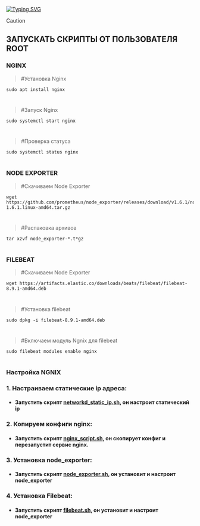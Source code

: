  <!---Пример кода-->
[![Typing SVG](https://readme-typing-svg.herokuapp.com?color=%2336BCF7&lines=Computer+science+student)](https://git.io/typing-svg)

> [!CAUTION] 
> ## ЗАПУСКАТЬ СКРИПТЫ ОТ ПОЛЬЗОВАТЕЛЯ ROOT

### NGINX
   > #Установка Nginx

    sudo apt install nginx
 #
   > #Запуск Nginx

    sudo systemctl start nginx
 # 
   > #Проверка статуса
    
    sudo systemctl status nginx
 #

 ### NODE EXPORTER

   > #Скачиваем Node Exporter
    
    wget https://github.com/prometheus/node_exporter/releases/download/v1.6.1/node_exporter-1.6.1.linux-amd64.tar.gz
#
   > #Распаковка архивов
   
    tar xzvf node_exporter-*.t*gz
#

### FILEBEAT

   > #Скачиваем Node Exporter

    wget https://artifacts.elastic.co/downloads/beats/filebeat/filebeat-8.9.1-amd64.deb
#    
   > #Установка filebeat

    sudo dpkg -i filebeat-8.9.1-amd64.deb
#
> #Включаем модуль Ngnix для filebeat

    sudo filebeat modules enable nginx
#

### Настройка NGNIX
### 1. Настраиваем статические ip адреса:
   
* #### Запустить скрипт [networkd_static_ip.sh](https://github.com/rashenko/nginx-git/blob/main/networkd_static_ip.sh), он настроит статический ip

### 2. Копируем конфиги nginx:
   
* #### Запустить скрипт [nginx_script.sh](https://github.com/rashenko/nginx-git/blob/main/nginx_script.sh), он скопирует конфиг и перезапустит сервис nginx.


### 3. Установка node_exporter:
   
* #### Запустить скрипт [node_exporter.sh](https://github.com/rashenko/nginx-git/blob/main/node_exporter.sh), он установит и   настроит node_exporter

### 4. Установка Filebeat:
   
* #### Запустить скрипт [filebeat.sh](https://github.com/rashenko/nginx-git/blob/main/filebeat.sh), он установит и   настроит node_exporter


